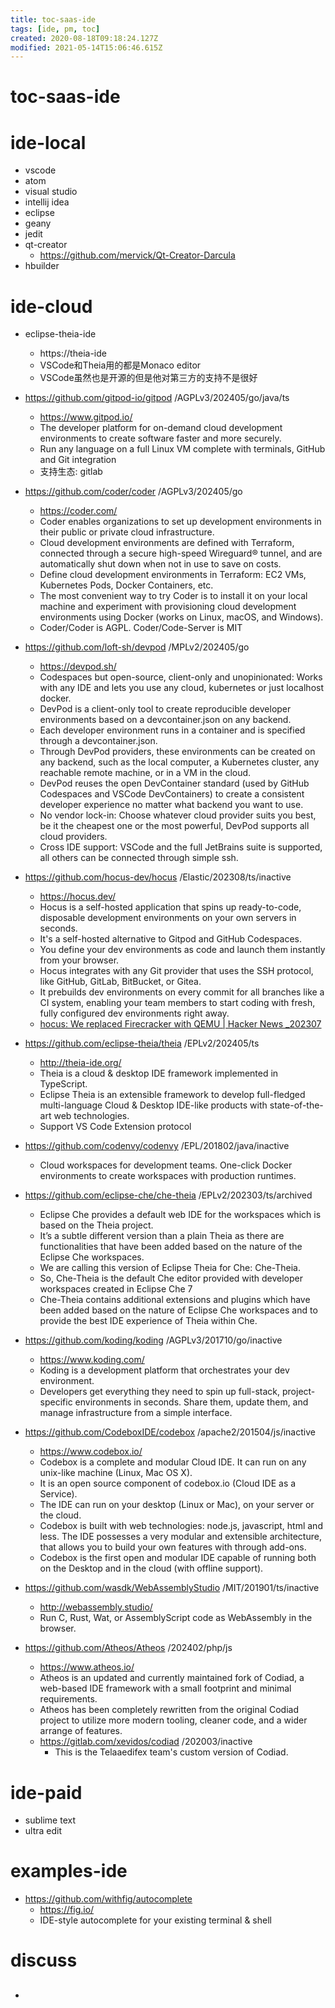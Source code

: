 ```yaml
---
title: toc-saas-ide
tags: [ide, pm, toc]
created: 2020-08-18T09:18:24.127Z
modified: 2021-05-14T15:06:46.615Z
---
```


# toc-saas-ide

# ide-local

- vscode
- atom
- visual studio
- intellij idea
- eclipse
- geany
- jedit
- qt-creator
  - https://github.com/mervick/Qt-Creator-Darcula
- hbuilder
# ide-cloud
- eclipse-theia-ide
  - https://theia-ide
  - VSCode和Theia用的都是Monaco editor
  - VSCode虽然也是开源的但是他对第三方的支持不是很好

- https://github.com/gitpod-io/gitpod /AGPLv3/202405/go/java/ts
  - https://www.gitpod.io/
  - The developer platform for on-demand cloud development environments to create software faster and more securely.
  - Run any language on a full Linux VM complete with terminals, GitHub and Git integration
  - 支持生态: gitlab

- https://github.com/coder/coder /AGPLv3/202405/go
  - https://coder.com/
  - Coder enables organizations to set up development environments in their public or private cloud infrastructure.
  - Cloud development environments are defined with Terraform, connected through a secure high-speed Wireguard® tunnel, and are automatically shut down when not in use to save on costs.
  - Define cloud development environments in Terraform: EC2 VMs, Kubernetes Pods, Docker Containers, etc.
  - The most convenient way to try Coder is to install it on your local machine and experiment with provisioning cloud development environments using Docker (works on Linux, macOS, and Windows).
  - Coder/Coder is AGPL. Coder/Code-Server is MIT

- https://github.com/loft-sh/devpod /MPLv2/202405/go
  - https://devpod.sh/
  - Codespaces but open-source, client-only and unopinionated: Works with any IDE and lets you use any cloud, kubernetes or just localhost docker.
  - DevPod is a client-only tool to create reproducible developer environments based on a devcontainer.json on any backend. 
  - Each developer environment runs in a container and is specified through a devcontainer.json. 
  - Through DevPod providers, these environments can be created on any backend, such as the local computer, a Kubernetes cluster, any reachable remote machine, or in a VM in the cloud.
  - DevPod reuses the open DevContainer standard (used by GitHub Codespaces and VSCode DevContainers) to create a consistent developer experience no matter what backend you want to use.
  - No vendor lock-in: Choose whatever cloud provider suits you best, be it the cheapest one or the most powerful, DevPod supports all cloud providers. 
  - Cross IDE support: VSCode and the full JetBrains suite is supported, all others can be connected through simple ssh.

- https://github.com/hocus-dev/hocus /Elastic/202308/ts/inactive
  - https://hocus.dev/
  - Hocus is a self-hosted application that spins up ready-to-code, disposable development environments on your own servers in seconds. 
  - It's a self-hosted alternative to Gitpod and GitHub Codespaces.
  - You define your dev environments as code and launch them instantly from your browser. 
  - Hocus integrates with any Git provider that uses the SSH protocol, like GitHub, GitLab, BitBucket, or Gitea. 
  - It prebuilds dev environments on every commit for all branches like a CI system, enabling your team members to start coding with fresh, fully configured dev environments right away.
  - [hocus: We replaced Firecracker with QEMU | Hacker News _202307](https://news.ycombinator.com/item?id=36666782)

- https://github.com/eclipse-theia/theia /EPLv2/202405/ts
  - http://theia-ide.org/
  - Theia is a cloud & desktop IDE framework implemented in TypeScript.
  - Eclipse Theia is an extensible framework to develop full-fledged multi-language Cloud & Desktop IDE-like products with state-of-the-art web technologies.
  - Support VS Code Extension protocol

- https://github.com/codenvy/codenvy /EPL/201802/java/inactive
  - Cloud workspaces for development teams. One-click Docker environments to create workspaces with production runtimes. 

- https://github.com/eclipse-che/che-theia /EPLv2/202303/ts/archived
  - Eclipse Che provides a default web IDE for the workspaces which is based on the Theia project. 
  - It’s a subtle different version than a plain Theia as there are functionalities that have been added based on the nature of the Eclipse Che workspaces. 
  - We are calling this version of Eclipse Theia for Che: Che-Theia.
  - So, Che-Theia is the default Che editor provided with developer workspaces created in Eclipse Che 7
  - Che-Theia contains additional extensions and plugins which have been added based on the nature of Eclipse Che workspaces and to provide the best IDE experience of Theia within Che.

- https://github.com/koding/koding /AGPLv3/201710/go/inactive
  - https://www.koding.com/
  - Koding is a development platform that orchestrates your dev environment. 
  - Developers get everything they need to spin up full-stack, project-specific environments in seconds. Share them, update them, and manage infrastructure from a simple interface.

- https://github.com/CodeboxIDE/codebox /apache2/201504/js/inactive
  - https://www.codebox.io/
  - Codebox is a complete and modular Cloud IDE. It can run on any unix-like machine (Linux, Mac OS X). 
  - It is an open source component of codebox.io (Cloud IDE as a Service).
  - The IDE can run on your desktop (Linux or Mac), on your server or the cloud. 
  - Codebox is built with web technologies: node.js, javascript, html and less. The IDE possesses a very modular and extensible architecture, that allows you to build your own features with through add-ons. 
  - Codebox is the first open and modular IDE capable of running both on the Desktop and in the cloud (with offline support).

- https://github.com/wasdk/WebAssemblyStudio /MIT/201901/ts/inactive
  - http://webassembly.studio/
  - Run C, Rust, Wat, or AssemblyScript code as WebAssembly in the browser.

- https://github.com/Atheos/Atheos /202402/php/js
  - https://www.atheos.io/
  - Atheos is an updated and currently maintained fork of Codiad, a web-based IDE framework with a small footprint and minimal requirements. 
  - Atheos has been completely rewritten from the original Codiad project to utilize more modern tooling, cleaner code, and a wider arrange of features.
  - https://gitlab.com/xevidos/codiad /202003/inactive
    - This is the Telaaedifex team's custom version of Codiad. 
# ide-paid
- sublime text
- ultra edit
# examples-ide
- https://github.com/withfig/autocomplete
  - https://fig.io/
  - IDE-style autocomplete for your existing terminal & shell
# discuss
- ## 
